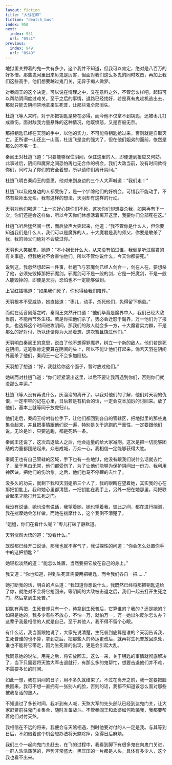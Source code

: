 ```yaml
---
layout: fiction
title: "大战在即"
fiction: "deatch_bus"
index: 950
next:
  index: 951
  url: "0951"
previous:
  index: 949
  url: "0949"
---
```

地狱里关押着的鬼一共有多少，这个我并不知道，但我可以肯定，绝对是八百万的好多倍。那些鬼河里出来厉鬼是厉害，但面对我们这么多鬼的同时攻击，再加上我们这些高手，他们想要越过鬼门关，无异于痴人做梦。

对秦阎王的这个决定，可以说在情理之中，又在意料之外，不管怎么样吧，起码可以帮助阴间度过难关。至于之后的事情，退路已经找好，若是真有鬼趁机逃出去，那就只能去阴间禁地拿来生死普，让那些鬼全部消失。

杜逍飞等人来时，对于那把钥匙是势在必得，而今他不仅拿不到钥匙，还被枣儿打成重伤，面对敌我力量悬殊的这种情况，他既愤怒，又是百般无奈。

那把钥匙已经在天羽的手中，以他的实力，不可能将钥匙抢过来，否则就是自取灭亡。正所谓一山还比一山高，杜逍飞是变的强大了，但在他们姐弟的面前，依然是那么的不堪一击。

秦阎王对杜逍飞道：“只要能够保住阴间，保住这里的人，即便遭到报应又何妨。此事过后，阴间和魔界之间恐怕再也无合作的机会，我们大敌当前，没有时间款待你们，同时为了你们的安全着想，所以请你们离开阴间。”

杜逍飞明白秦阎王的意思，他对来到身边的三个人大声喊道：“我们走！”

杜逍飞以及他身边的人都受伤了，是一个铲除他们的好机会，可惜我不能动手，不然有些师出无名。我有这样的想法，天羽却有这样的行动。

天羽对他们喝道：“上一次好心饶你们不死，这次你们却想要杀我，如果再有下一次，你们还是会这样做，所以今天你们休想活着离开这里，我要你们全部死在这。”

杜逍飞听后猛然间一愣，而后放声大笑起来，他道：“我不管你是什么人，但你要知道我们是什么人，我们可以是魔界的人，十大魔君是我的师父，你要是敢杀了我，我的师父们绝对不会放过你。”

天羽也大笑起来，她道：“本小姐长什么大，从来没有怕过谁，我倒是听过魔君的有关事迹，但我绝对不会害怕他们。所以不管你说什么，今天你都要死。”

说到这，我忽然想起来一件事，杜逍飞与邪魔剑已经人剑合一，剑在人在，要想杀了他，必须先毁掉那把邪魔剑。邪魔剑可不是一般的剑，它是一把魔剑，不是一般人能毁掉的，即便是天羽，恐怕也不一定能够做到。

上官红插嘴道：“如果我们死了，你也得给我们陪葬。”

天羽根本不受威胁，她直接道：“枣儿，动手，杀死他们，免得留下祸患。”

而就在话音刚落之时，秦阎王突然开口道：“他们毕竟是魔界中人，我们已经大敌当前，不能再节外生枝。若是你把他们杀了，势必会迁怒于魔界，万一他们为了报仇，也选择这个时间进攻阴间，那我们的敌人就会多一方，十大魔君实力群，不是那么的好对付，所以还请你为大局着想，这次暂且饶过他们。”

天羽明白秦阎王的意思，说白了他不想得罪魔界，树立一个新的敌人。他们若是死在阴间，这笔账肯定要算在阴间的头上，所以不能让他们打起来。倘若天羽在阴间外面杀了他们，秦阎王一定不会多加阻挠。

天羽想了想道：“好，我就给你这个面子，暂时放过他们。”

她转而对杜逍飞道：“你们赶紧滚出这里，以后不要让我再遇到你们，否则你们就没那么幸运。”

杜逍飞等人没有再说什么，灰溜溜的离开了。以我对他们的了解，他们对天羽的仇恨，一定牢牢的记在心里，日后若是有机会的话，一定会变本加厉的讨回来。放了他们，基本上就等同于放虎归山。

他们走后，秦阎王吩咐各位手下，让他们都回到各自的管辖区，把地狱里的那些鬼集合起来，并且把事情跟他们说一遍，特别是关于逃跑的严重性，一定要跟他们说。无论是谁，只要逃跑，都是死路一条。

秦阎王还说了，这次击退敌人之后，他会适量的给大家减刑。这次是把一切能够团结的力量都团结起来，众志成城，万众一心，我相信一定能够获得大胜。

秦阎王也有自己管辖的区域，手下也有一些地狱，他没有跟我们说什么话就去忙了，至于黑白无常，他们都受伤了，为了让他们能够为保护阴间出一份力，我利用神医诀，把他们的伤治愈。之后，他们也马不停蹄的去忙了。

没多久的功夫，就剩下我和天羽姐弟三个人了，我的眼睛在望着她，其实我的心在那把钥匙上。我和她心里都清楚，一把钥匙在我手上，另外一把在她那里，两把联合起来才能打开生死之门。

我没有说话，她也没有说话，我望着她，她也望着我，彼此之间，都在进行揣测，我在揣摩她会怎样做。而她在揣摩什么，这个我倒不清楚了。

“姐姐，你们在看什么呢？”枣儿打破了静默道。

天羽恍然大悟的道：“没看什么。”

既然都已经开口说话，那我也就不客气了，我试探性的问道：“你会怎么处置你手中的这把钥匙？”

她轻松淡然的道：“能怎么处置，当然要把它放在自己的身上。”

我又道：“你也知道，得到生死普需要两把钥匙，而今我们各自一把……”

她打断我的话，明白的点头道：“我知道你想说什么，我既然已经将那把钥匙送给了你，就绝对不会将它抢回来。等阴间的大敌被击退之后，我们一起去打开生死之门，然后拿到生死普。”

钥匙有两把，生死普却只有一个，待拿到生死普后，它算谁的？我的？还是她的？如果是她的，我多少有些不放心，不怕一万，就怕万一，万一她出尔反尔怎么办？这辈子我最相信的人就是自己，至于其他人，我不得不留个心眼。

有什么话，我当面跟她说了，大家先说清楚，生死普到底算是谁的？天羽告诉我，生死普谁的也不算，拿到之后，把那些人的命运更改后，就再将生死普放回原处，谁也不能将它带走，因为生死普的出现，更是会引起大乱。

我同意她的说法，用完之后，将它放回去。这么一来，关于钥匙的事情就彻底解决了，当下只需要将天煞大军击退就行，有那么多的鬼帮忙，想要击退他们并不难，不需要多长的时间。

如此一想，我在阴间的日子，用不多久就结束了。不过在离开之前，我一定要把脸换回来，我可不想一直拥有一张别人的脸，否则的话，我都不知道该怎么面对那些被我复活的熟人。

不知道过了多长时间，我听到有人喊，天煞大军的先头部队已经到达鬼门关，让大家赶紧前往鬼门关集合，随时准备战斗。不管秦阎王和孟婆如何欺骗我，我都要帮着他们对付天煞。

我相信在不远的将来，我便会与天煞相遇，到时他要对付的人一定是我。与其等到日后，不如借着这个机会想办法将天煞除掉，免得日后麻烦。

我们三个一起向鬼门关赶去，在飞的过程中，我看到脚下有很多鬼在向鬼门关进，一群人浩浩荡荡的，声势非常盛大。黑压压的一片都是人头，具体有多少人，这个我也看不出来。
